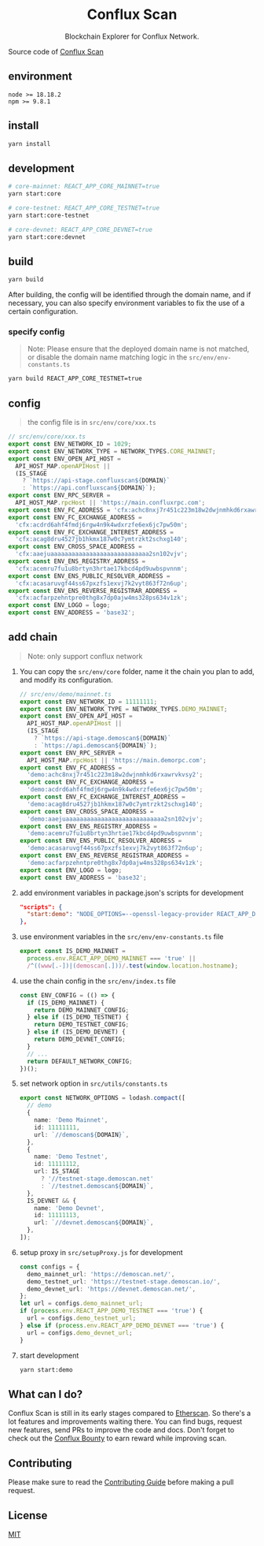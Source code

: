 <h1 align="center">Conflux Scan</h1>

<p align="center">Blockchain Explorer for Conflux Network.</p>

Source code of [Conflux Scan](https://confluxscan.io)

## environment

```
node >= 18.18.2
npm >= 9.8.1
```

## install

```bash
yarn install
```

## development

```bash
# core-mainnet: REACT_APP_CORE_MAINNET=true
yarn start:core

# core-testnet: REACT_APP_CORE_TESTNET=true
yarn start:core-testnet

# core-devnet: REACT_APP_CORE_DEVNET=true
yarn start:core:devnet

```

## build

```bash
yarn build
```

After building, the config will be identified through the domain name, and if necessary, you can also specify environment variables to fix the use of a certain configuration.

### specify config

> Note: Please ensure that the deployed domain name is not matched, or disable the domain name matching logic in the `src/env/env-constants.ts`

```bash
yarn build REACT_APP_CORE_TESTNET=true
```

## config

> the config file is in `src/env/core/xxx.ts`

```ts
// src/env/core/xxx.ts
export const ENV_NETWORK_ID = 1029;
export const ENV_NETWORK_TYPE = NETWORK_TYPES.CORE_MAINNET;
export const ENV_OPEN_API_HOST =
  API_HOST_MAP.openAPIHost ||
  (IS_STAGE
    ? `https://api-stage.confluxscan${DOMAIN}`
    : `https://api.confluxscan${DOMAIN}`);
export const ENV_RPC_SERVER =
  API_HOST_MAP.rpcHost || 'https://main.confluxrpc.com';
export const ENV_FC_ADDRESS = 'cfx:achc8nxj7r451c223m18w2dwjnmhkd6rxawrvkvsy2';
export const ENV_FC_EXCHANGE_ADDRESS =
  'cfx:acdrd6ahf4fmdj6rgw4n9k4wdxrzfe6ex6jc7pw50m';
export const ENV_FC_EXCHANGE_INTEREST_ADDRESS =
  'cfx:acag8dru4527jb1hkmx187w0c7ymtrzkt2schxg140';
export const ENV_CROSS_SPACE_ADDRESS =
  'cfx:aaejuaaaaaaaaaaaaaaaaaaaaaaaaaaaa2sn102vjv';
export const ENV_ENS_REGISTRY_ADDRESS =
  'cfx:acemru7fu1u8brtyn3hrtae17kbcd4pd9uwbspvnnm';
export const ENV_ENS_PUBLIC_RESOLVER_ADDRESS =
  'cfx:acasaruvgf44ss67pxzfs1exvj7k2vyt863f72n6up';
export const ENV_ENS_REVERSE_REGISTRAR_ADDRESS =
  'cfx:acfarpzehntpre0thg8x7dp0ajw4ms328ps634v1zk';
export const ENV_LOGO = logo;
export const ENV_ADDRESS = 'base32';
```

## add chain

> Note: only support conflux network

1. You can copy the `src/env/core` folder, name it the chain you plan to add, and modify its configuration.
   ```ts
   // src/env/demo/mainnet.ts
   export const ENV_NETWORK_ID = 11111111;
   export const ENV_NETWORK_TYPE = NETWORK_TYPES.DEMO_MAINNET;
   export const ENV_OPEN_API_HOST =
     API_HOST_MAP.openAPIHost ||
     (IS_STAGE
       ? `https://api-stage.demoscan${DOMAIN}`
       : `https://api.demoscan${DOMAIN}`);
   export const ENV_RPC_SERVER =
     API_HOST_MAP.rpcHost || 'https://main.demorpc.com';
   export const ENV_FC_ADDRESS =
     'demo:achc8nxj7r451c223m18w2dwjnmhkd6rxawrvkvsy2';
   export const ENV_FC_EXCHANGE_ADDRESS =
     'demo:acdrd6ahf4fmdj6rgw4n9k4wdxrzfe6ex6jc7pw50m';
   export const ENV_FC_EXCHANGE_INTEREST_ADDRESS =
     'demo:acag8dru4527jb1hkmx187w0c7ymtrzkt2schxg140';
   export const ENV_CROSS_SPACE_ADDRESS =
     'demo:aaejuaaaaaaaaaaaaaaaaaaaaaaaaaaaa2sn102vjv';
   export const ENV_ENS_REGISTRY_ADDRESS =
     'demo:acemru7fu1u8brtyn3hrtae17kbcd4pd9uwbspvnnm';
   export const ENV_ENS_PUBLIC_RESOLVER_ADDRESS =
     'demo:acasaruvgf44ss67pxzfs1exvj7k2vyt863f72n6up';
   export const ENV_ENS_REVERSE_REGISTRAR_ADDRESS =
     'demo:acfarpzehntpre0thg8x7dp0ajw4ms328ps634v1zk';
   export const ENV_LOGO = logo;
   export const ENV_ADDRESS = 'base32';
   ```
2. add environment variables in package.json's scripts for development
   ```json
   "scripts": {
     "start:demo": "NODE_OPTIONS=--openssl-legacy-provider REACT_APP_DEMO_MAINNET=true react-app-rewired start",
   },
   ```
3. use environment variables in the `src/env/env-constants.ts` file
   ```ts
   export const IS_DEMO_MAINNET =
     process.env.REACT_APP_DEMO_MAINNET === 'true' ||
     /^((www[.-])|(demoscan[.]))/.test(window.location.hostname);
   ```
4. use the chain config in the `src/env/index.ts` file
   ```ts
   const ENV_CONFIG = (() => {
     if (IS_DEMO_MAINNET) {
       return DEMO_MAINNET_CONFIG;
     } else if (IS_DEMO_TESTNET) {
       return DEMO_TESTNET_CONFIG;
     } else if (IS_DEMO_DEVNET) {
       return DEMO_DEVNET_CONFIG;
     }
     // ...
     return DEFAULT_NETWORK_CONFIG;
   })();
   ```
5. set network option in `src/utils/constants.ts`
   ```ts
   export const NETWORK_OPTIONS = lodash.compact([
     // demo
     {
       name: 'Demo Mainnet',
       id: 11111111,
       url: `//demoscan${DOMAIN}`,
     },
     {
       name: 'Demo Testnet',
       id: 11111112,
       url: IS_STAGE
         ? '//testnet-stage.demoscan.net'
         : `//testnet.demoscan${DOMAIN}`,
     },
     IS_DEVNET && {
       name: 'Demo Devnet',
       id: 11111113,
       url: `//devnet.demoscan${DOMAIN}`,
     },
   ]);
   ```
6. setup proxy in `src/setupProxy.js` for development
   ```ts
   const configs = {
     demo_mainnet_url: 'https://demoscan.net/',
     demo_testnet_url: 'https://testnet-stage.demoscan.io/',
     demo_devnet_url: 'https://devnet.demoscan.net/',
   };
   let url = configs.demo_mainnet_url;
   if (process.env.REACT_APP_DEMO_TESTNET === 'true') {
     url = configs.demo_testnet_url;
   } else if (process.env.REACT_APP_DEMO_DEVNET === 'true') {
     url = configs.demo_devnet_url;
   }
   ```
7. start development
   ```bash
   yarn start:demo
   ```

## What can I do?

Conflux Scan is still in its early stages compared to [Etherscan](https://etherscan.io). So
there's a lot features and improvements waiting there. You can find bugs,
request new features, send PRs to improve the code and docs. Don't forget to
check out the [Conflux Bounty](https://bounty.confluxnetwork.org) to earn reward
while improving scan.

## Contributing

Please make sure to read the [Contributing Guide](.github/CONTRIBUTING.md) before making a pull request.

## License

[MIT](http://opensource.org/licenses/MIT)
